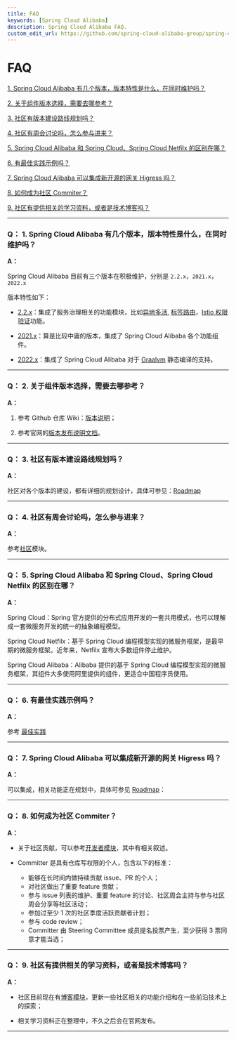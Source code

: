 ```yaml
---
title: FAQ
keywords: [Spring Cloud Alibaba]
description: Spring Cloud Alibaba FAQ.
custom_edit_url: https://github.com/spring-cloud-alibaba-group/spring-cloud-alibaba-group.github.io/blob/master/i18n/zh-cn/docusaurus-plugin-content-docs/current/overview/faq.md
---
```


# FAQ

<a href="#1" target="_self">1. Spring Cloud Alibaba 有几个版本，版本特性是什么，在同时维护吗？</a>
<br/>

<a href="#2" target="_self">2. 关于组件版本选择，需要去哪参考？</a>
<br/>

<a href="#3" target="_self">3. 社区有版本建设路线规划吗？</a>
<br/>

<a href="#4" target="_self">4. 社区有周会讨论吗，怎么参与进来？</a>
<br/>

<a href="#5" target="_self">5. Spring Cloud Alibaba 和 Spring Cloud、Spring Cloud Netfilx 的区别在哪？</a>
<br/>

<a href="#6" target="_self">6. 有最佳实践示例吗？</a>
<br/>

<a href="#7" target="_self">7. Spring Cloud Alibaba 可以集成新开源的网关 Higress 吗？</a>
<br/>

<a href="#8" target="_self">8. 如何成为社区 Commiter？</a>
<br/>

<a href="#9" target="_self">9. 社区有提供相关的学习资料，或者是技术博客吗？</a>
<br/>

********

<h3 id='1'>Q： 1. Spring Cloud Alibaba 有几个版本，版本特性是什么，在同时维护吗？</h3>

**A：**

Spring Cloud Alibaba 目前有三个版本在积极维护，分别是 `2.2.x`，`2021.x`，`2022.x`

版本特性如下：

- [2.2.x](https://github.com/alibaba/spring-cloud-alibaba/tree/2.2.x)：集成了服务治理相关的功能模块，比如[异地多活](https://github.com/alibaba/spring-cloud-alibaba/tree/2.2.x/spring-cloud-alibaba-examples/appactive-example), [标签路由](https://github.com/alibaba/spring-cloud-alibaba/tree/2.2.x/spring-cloud-alibaba-examples/governance-example/label-routing-example)，[Istio 权限验证](https://github.com/alibaba/spring-cloud-alibaba/tree/2.2.x/spring-cloud-alibaba-examples/governance-example/authentication-example)功能。

- [2021.x](https://github.com/alibaba/spring-cloud-alibaba/tree/2021.x)：算是比较中庸的版本，集成了 Spring Cloud Alibaba 各个功能组件。

- [2022.x](https://github.com/alibaba/spring-cloud-alibaba)：集成了 Spring Cloud Alibaba 对于 [Graalvm](https://www.graalvm.org/) 静态编译的支持。

********

<h3 id='2'>Q： 2. 关于组件版本选择，需要去哪参考？</h3>

**A：**

1. 参考 Github 仓库 Wiki：[版本说明](https://github.com/alibaba/spring-cloud-alibaba/wiki/%E7%89%88%E6%9C%AC%E8%AF%B4%E6%98%8E)；

2. 参考官网的[版本发布说明文档](./version-explain.md)。

********


<h3 id='3'>Q： 3. 社区有版本建设路线规划吗？</h3>

**A：**

社区对各个版本的建设，都有详细的规划设计，具体可参见：[Roadmap](./roadmap/doc/doc.md)

********

<h3 id='4'>Q： 4. 社区有周会讨论吗，怎么参与进来？</h3>

**A：**

<!-- todo：需要更新连接，无法通过相对路径连接 -->

参考[社区](../../../community/community-weekly-meeting/attend-a-meeting)模块。

********

<h3 id='5'>Q： 5. Spring Cloud Alibaba 和 Spring Cloud、Spring Cloud Netfilx 的区别在哪？</h3>

**A：**

Spring Cloud：Spring 官方提供的分布式应用开发的一套共用模式，也可以理解成一套微服务开发的统一的抽象编程模型。

Spring Cloud Netfilx：基于 Spring Cloud 编程模型实现的微服务框架，是最早期的微服务框架。近年来，Netfilx 宣布大多数组件停止维护。

Spring Cloud Alibaba：Alibaba 提供的基于 Spring Cloud 编程模型实现的微服务框架，其组件大多使用阿里提供的组件，更适合中国程序员使用。

********

<h3 id='6'>Q： 6. 有最佳实践示例吗？</h3>

**A：**

参考 [最佳实践](../best-practice/integrated-example.md)

********

<h3 id='7'>Q： 7. Spring Cloud Alibaba 可以集成新开源的网关 Higress 吗？</h3>

**A：**

可以集成，相关功能正在规划中，具体可参见 [Roadmap](./roadmap/doc/doc.md)：

********

<h3 id='8'>Q： 8. 如何成为社区 Commiter？</h3>

**A：**

<!-- todo：需要更新连接，无法通过相对路径连接 -->

- 关于社区贡献，可以参考[开发者模块](../../../developers/contributor-guide/new-contributor-guide_dev)，其中有相关叙述。

- Committer 是具有仓库写权限的个人，包含以下的标准：

    - 能够在长时间内做持续贡献 issue、PR 的个人；
    - 对社区做出了重要 feature 贡献；
    - 参与 issue 列表的维护、重要 feature 的讨论、社区周会主持与参与社区周会分享等社区活动；
    - 参加过至少 1 次的社区季度活跃贡献者计划；
    - 参与 code review；
    - Committer 由 Steering Committee 成员提名投票产生，至少获得 3 票同意才能当选；

********

<h3 id='9'>Q： 9. 社区有提供相关的学习资料，或者是技术博客吗？</h3>

**A：**

<!-- todo：需要更新连接，无法通过相对路径连接 -->

- 社区目前现在有[博客模块](../../../blog/SCA-Proxyless-Mesh)，更新一些社区相关的功能介绍和在一些前沿技术上的探索；

- 相关学习资料正在整理中，不久之后会在官网发布。

********
